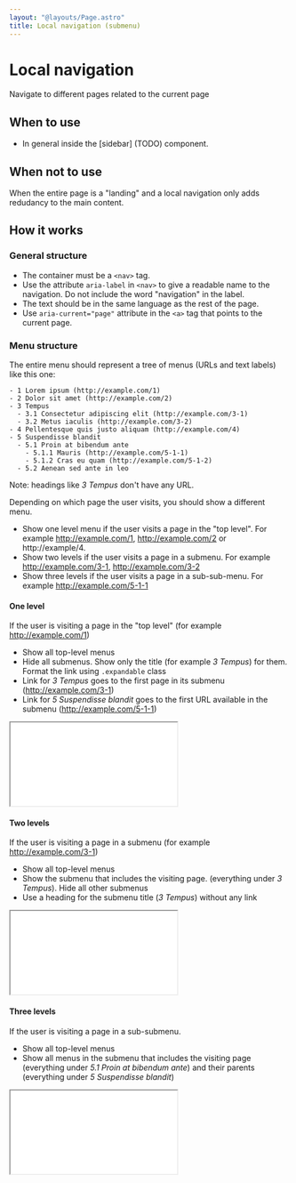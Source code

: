 ```yaml
---
layout: "@layouts/Page.astro"
title: Local navigation (submenu)
---
```


# Local navigation

<p class="lead">Navigate to different pages related to the current page</p>

## When to use

- In general inside the [sidebar] (TODO) component.

## When not to use

When the entire page is a "landing" and a local navigation only adds redudancy to the main content.

## How it works

### General structure

- The container must be a `<nav>` tag.
- Use the attribute `aria-label` in `<nav>` to give a readable name to the navigation. Do not include the word "navigation" in the label.
- The text should be in the same language as the rest of the page.
- Use `aria-current="page"` attribute in the `<a>` tag that points to the current page.

### Menu structure

The entire menu should represent a tree of menus (URLs and text labels) like this one:

```
- 1 Lorem ipsum (http://example.com/1)
- 2 Dolor sit amet (http://example.com/2)
- 3 Tempus
  - 3.1 Consectetur adipiscing elit (http://example.com/3-1)
  - 3.2 Metus iaculis (http://example.com/3-2)
- 4 Pellentesque quis justo aliquam (http://example.com/4)
- 5 Suspendisse blandit
  - 5.1 Proin at bibendum ante
    - 5.1.1 Mauris (http://example.com/5-1-1)
    - 5.1.2 Cras eu quam (http://example.com/5-1-2)
  - 5.2 Aenean sed ante in leo
```

Note: headings like _3 Tempus_ don't have any URL.

Depending on which page the user visits, you should show a different menu.

- Show one level menu if the user visits a page in the "top level". For example http://example.com/1, http://example.com/2 or http://example/4.
- Show two levels if the user visits a page in a submenu. For example http://example.com/3-1, http://example.com/3-2
- Show three levels if the user visits a page in a sub-sub-menu. For example http://example.com/5-1-1

#### One level

If the user is visiting a page in the "top level" (for example http://example.com/1)

- Show all top-level menus
- Hide all submenus. Show only the title (for example _3 Tempus_) for them. Format the link using `.expandable` class
- Link for _3 Tempus_ goes to the first page in its submenu (http://example.com/3-1)
- Link for _5 Suspendisse blandit_ goes to the first URL available in the submenu (http://example.com/5-1-1)

<iframe src="/style/en/examples/local-navigation/one-level"></iframe>

#### Two levels

If the user is visiting a page in a submenu (for example http://example.com/3-1)

- Show all top-level menus
- Show the submenu that includes the visiting page. (everything under _3 Tempus_). Hide all other submenus
- Use a heading for the submenu title (_3 Tempus_) without any link

<iframe src="/style/en/examples/local-navigation/two-levels"></iframe>

#### Three levels

If the user is visiting a page in a sub-submenu.

- Show all top-level menus
- Show all menus in the submenu that includes the visiting page (everything under _5.1 Proin at bibendum ante_) and their parents (everything under _5 Suspendisse blandit_)

<iframe src="/style/en/examples/local-navigation/three-levels"></iframe>
